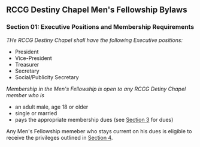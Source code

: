 
## RCCG Destiny Chapel Men's Fellowship Bylaws

### Section 01: Executive Positions and Membership Requirements

*THe RCCG Destiny Chapel shall have the following Executive positions:*
- President
- Vice-President
- Treasurer
- Secretary
- Social/Publicity Secretary

*Membership in the Men's Fellowship is open to any RCCG Detiny Chapel member who is*
- an adult male, age 18 or older
- single or married
- pays the appropriate membership dues (see [Section 3](Section03.md) for dues)

Any Men's Fellowship memeber who stays current on his dues is eligible to receive the privileges outlined in [Section 4](Section04.md).
